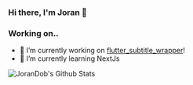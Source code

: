 ### Hi there, I'm Joran 👋

### Working on..
- 🔭 I’m currently working on [flutter_subtitle_wrapper](https://github.com/Joran-Dob/flutter_subtitle_wrapper)!
- 🌱 I’m currently learning NextJs



<img align="left" alt="JoranDob's Github Stats" src="https://github-readme-stats.vercel.app/api?username=Joran-Dob&show_icons=true&hide_border=true" />